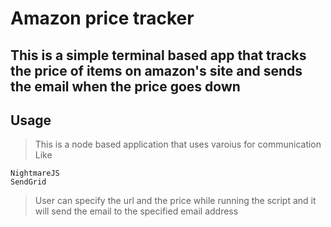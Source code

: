 # Amazon price tracker

## This is a simple terminal based app that tracks the price of items on amazon's site and sends the email when the price goes down


## Usage

>This is a node based application that uses varoius for communication Like
```
NightmareJS
SendGrid

```

>User can specify the url and the price while running the script and it will send the email to the specified email address

